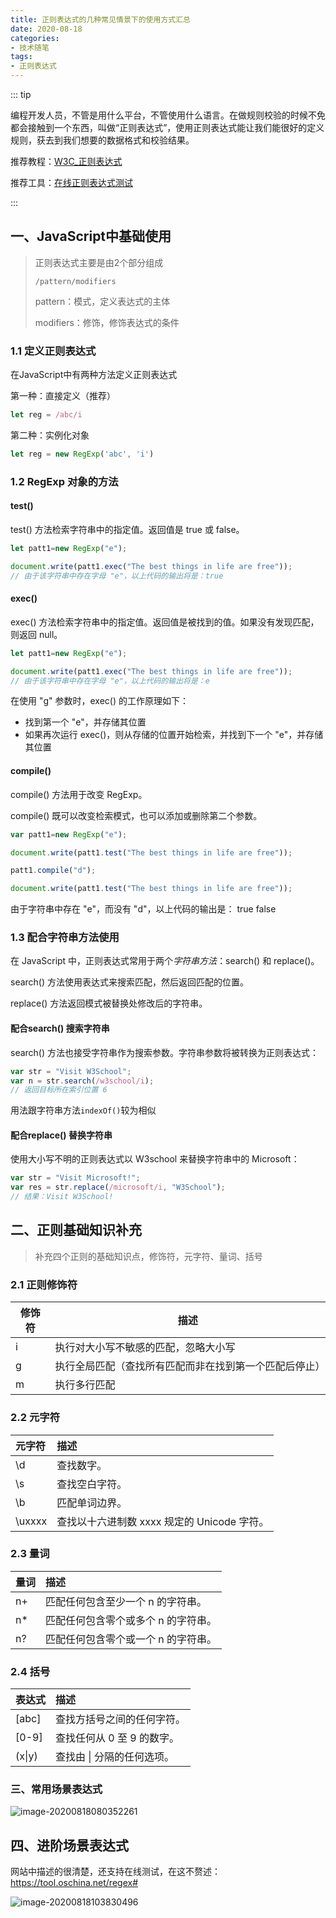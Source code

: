 ```yaml
---
title: 正则表达式的几种常见情景下的使用方式汇总
date: 2020-08-18
categories:
- 技术随笔
tags: 
- 正则表达式
---
```


::: tip

编程开发人员，不管是用什么平台，不管使用什么语言。在做规则校验的时候不免都会接触到一个东西，叫做“正则表达式”，使用正则表达式能让我们能很好的定义规则，获去到我们想要的数据格式和校验结果。

推荐教程：[W3C_正则表达式](https://www.w3school.com.cn/js/js_regexp.asp)

推荐工具：[在线正则表达式测试](https://tool.oschina.net/regex)

:::



## 一、JavaScript中基础使用

> 正则表达式主要是由2个部分组成
>
> `/pattern/modifiers`
>
> pattern：模式，定义表达式的主体
>
> modifiers：修饰，修饰表达式的条件

### 1.1 定义正则表达式

在JavaScript中有两种方法定义正则表达式

第一种：直接定义（推荐）

```js
let reg = /abc/i
```

第二种：实例化对象

```js
let reg = new RegExp('abc', 'i')
```



### 1.2 RegExp 对象的方法

#### test()

test() 方法检索字符串中的指定值。返回值是 true 或 false。

```js
let patt1=new RegExp("e");

document.write(patt1.exec("The best things in life are free"));
// 由于该字符串中存在字母 "e"，以上代码的输出将是：true
```



#### exec()

exec() 方法检索字符串中的指定值。返回值是被找到的值。如果没有发现匹配，则返回 null。

```js
let patt1=new RegExp("e");

document.write(patt1.exec("The best things in life are free")); 
// 由于该字符串中存在字母 "e"，以上代码的输出将是：e
```

在使用 "g" 参数时，exec() 的工作原理如下：

- 找到第一个 "e"，并存储其位置
- 如果再次运行 exec()，则从存储的位置开始检索，并找到下一个 "e"，并存储其位置



#### compile()

compile() 方法用于改变 RegExp。

compile() 既可以改变检索模式，也可以添加或删除第二个参数。

```js
var patt1=new RegExp("e");

document.write(patt1.test("The best things in life are free"));

patt1.compile("d");

document.write(patt1.test("The best things in life are free"));
```

由于字符串中存在 "e"，而没有 "d"，以上代码的输出是：	true false



### 1.3 配合字符串方法使用

在 JavaScript 中，正则表达式常用于两个*字符串方法*：search() 和 replace()。

search() 方法使用表达式来搜索匹配，然后返回匹配的位置。

replace() 方法返回模式被替换处修改后的字符串。

#### 配合search() 搜索字符串

search() 方法也接受字符串作为搜索参数。字符串参数将被转换为正则表达式：

```js
var str = "Visit W3School";
var n = str.search(/w3school/i); 
// 返回目标所在索引位置 6
```

用法跟字符串方法`indexOf()`较为相似



#### 配合replace() 替换字符串

使用大小写不明的正则表达式以 W3school 来替换字符串中的 Microsoft：

```js
var str = "Visit Microsoft!";
var res = str.replace(/microsoft/i, "W3School"); 
// 结果：Visit W3School!
```



## 二、正则基础知识补充

> 补充四个正则的基础知识点，修饰符，元字符、量词、括号

### 2.1 正则修饰符

| 修饰符 | 描述                                                   |
| ------ | ------------------------------------------------------ |
| i      | 执行对大小写不敏感的匹配，忽略大小写                   |
| g      | 执行全局匹配（查找所有匹配而非在找到第一个匹配后停止） |
| m      | 执行多行匹配                                           |



### 2.2 元字符

| 元字符 | 描述                                        |
| :----- | :------------------------------------------ |
| \d     | 查找数字。                                  |
| \s     | 查找空白字符。                              |
| \b     | 匹配单词边界。                              |
| \uxxxx | 查找以十六进制数 xxxx 规定的 Unicode 字符。 |



### 2.3 量词

| 量词 | 描述                                |
| :--- | :---------------------------------- |
| n+   | 匹配任何包含至少一个 n 的字符串。   |
| n*   | 匹配任何包含零个或多个 n 的字符串。 |
| n?   | 匹配任何包含零个或一个 n 的字符串。 |



### 2.4 括号

| 表达式 | 描述                       |
| :----- | :------------------------- |
| [abc]  | 查找方括号之间的任何字符。 |
| [0-9]  | 查找任何从 0 至 9 的数字。 |
| (x\|y) | 查找由 \| 分隔的任何选项。 |



### 三、常用场景表达式

![image-20200818080352261](https://oss.yitian2019.cn/img/image-20200818080352261.png)



## 四、进阶场景表达式

网站中描述的很清楚，还支持在线测试，在这不赘述：https://tool.oschina.net/regex#

![image-20200818103830496](https://oss.yitian2019.cn/img/image-20200818103830496.png)